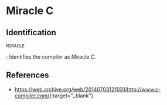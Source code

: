 # Miracle C

## Identification

`MIRACLE`

:   Identifies the compiler as Miracle C.

## References

- <https://web.archive.org/web/20140703121031/http://www.c-compiler.com/>{:target="_blank"}

